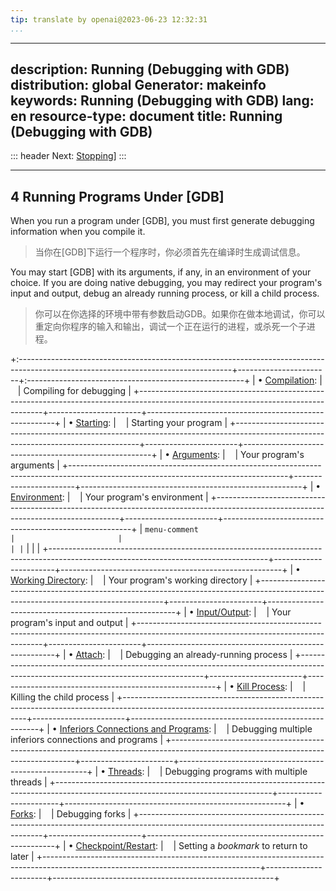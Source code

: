 ```yaml
---
tip: translate by openai@2023-06-23 12:32:31
...
```

---
description: Running (Debugging with GDB)
distribution: global
Generator: makeinfo
keywords: Running (Debugging with GDB)
lang: en
resource-type: document
title: Running (Debugging with GDB)
---
::: header
Next: [Stopping](Stopping.html#Stopping)]
:::

---

## 4 Running Programs Under [GDB]


When you run a program under [GDB], you must first generate debugging information when you compile it.

> 当你在[GDB]下运行一个程序时，你必须首先在编译时生成调试信息。


You may start [GDB] with its arguments, if any, in an environment of your choice. If you are doing native debugging, you may redirect your program's input and output, debug an already running process, or kill a child process.

> 你可以在你选择的环境中带有参数启动GDB。如果你在做本地调试，你可以重定向你程序的输入和输出，调试一个正在运行的进程，或杀死一个子进程。

+:-----------------------------------------------------------------------------------------------------------------------------------+-----------------------+:------------------------------------------------------+
| • [Compilation](Compilation.html#Compilation):                                                                      |                       | Compiling for debugging                               |
+------------------------------------------------------------------------------------------------------------------------------------+-----------------------+-------------------------------------------------------+
| • [Starting](Starting.html#Starting):                                                                               |                       | Starting your program                                 |
+------------------------------------------------------------------------------------------------------------------------------------+-----------------------+-------------------------------------------------------+
| • [Arguments](Arguments.html#Arguments):                                                                            |                       | Your program's arguments                              |
+------------------------------------------------------------------------------------------------------------------------------------+-----------------------+-------------------------------------------------------+
| • [Environment](Environment.html#Environment):                                                                      |                       | Your program's environment                            |
+------------------------------------------------------------------------------------------------------------------------------------+-----------------------+-------------------------------------------------------+
| ``menu-comment                                                                                                                   |                       |                                                       | |``                                                                                                                                |                       |                                                       |
+------------------------------------------------------------------------------------------------------------------------------------+-----------------------+-------------------------------------------------------+
| • [Working Directory](Working-Directory.html#Working-Directory):                                                    |                       | Your program's working directory                      |
+------------------------------------------------------------------------------------------------------------------------------------+-----------------------+-------------------------------------------------------+
| • [Input/Output](Input_002fOutput.html#Input_002fOutput):                                                           |                       | Your program's input and output                       |
+------------------------------------------------------------------------------------------------------------------------------------+-----------------------+-------------------------------------------------------+
| • [Attach](Attach.html#Attach):                                                                                     |                       | Debugging an already-running process                  |
+------------------------------------------------------------------------------------------------------------------------------------+-----------------------+-------------------------------------------------------+
| • [Kill Process](Kill-Process.html#Kill-Process):                                                                   |                       | Killing the child process                             |
+------------------------------------------------------------------------------------------------------------------------------------+-----------------------+-------------------------------------------------------+
| • [Inferiors Connections and Programs](Inferiors-Connections-and-Programs.html#Inferiors-Connections-and-Programs): |                       | Debugging multiple inferiors connections and programs |
+------------------------------------------------------------------------------------------------------------------------------------+-----------------------+-------------------------------------------------------+
| • [Threads](Threads.html#Threads):                                                                                                 |                       | Debugging programs with multiple threads              |
+------------------------------------------------------------------------------------------------------------------------------------+-----------------------+-------------------------------------------------------+
| • [Forks](Forks.html#Forks):                                                                                                       |                       | Debugging forks                                       |
+------------------------------------------------------------------------------------------------------------------------------------+-----------------------+-------------------------------------------------------+
| • [Checkpoint/Restart](Checkpoint_002fRestart.html#Checkpoint_002fRestart):                                                        |                       | Setting a *bookmark* to return to later               |
+------------------------------------------------------------------------------------------------------------------------------------+-----------------------+-------------------------------------------------------+
